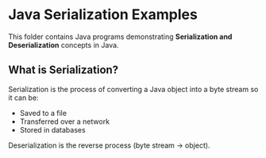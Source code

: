 # Java Serialization Examples

This folder contains Java programs demonstrating **Serialization and Deserialization** concepts in Java.



##  What is Serialization?
Serialization is the process of converting a Java object into a byte stream so it can be:
- Saved to a file
- Transferred over a network
- Stored in databases

Deserialization is the reverse process (byte stream → object).

